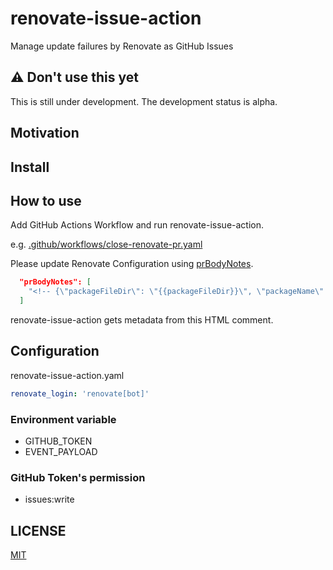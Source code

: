 # renovate-issue-action

Manage update failures by Renovate as GitHub Issues

## :warning: Don't use this yet

This is still under development.
The development status is alpha.

## Motivation

## Install

## How to use

Add GitHub Actions Workflow and run renovate-issue-action.

e.g. [.github/workflows/close-renovate-pr.yaml](.github/workflows/close-renovate-pr.yaml)

Please update Renovate Configuration using [prBodyNotes](https://docs.renovatebot.com/configuration-options/#prbodynotes).

```json
  "prBodyNotes": [
    "<!-- {\"packageFileDir\": \"{{packageFileDir}}\", \"packageName\": \"{{packageName}}\", \"groupName\": \"{{groupName}}\", \"depName\": \"{{depName}}\", \"manager\": \"{{manager}}\", \"updateType\": \"{{updateType}}\"} -->"
  ]
```

renovate-issue-action gets metadata from this HTML comment.

## Configuration

renovate-issue-action.yaml

```yaml
renovate_login: 'renovate[bot]'
```

### Environment variable

* GITHUB_TOKEN
* EVENT_PAYLOAD

### GitHub Token's permission

* issues:write

## LICENSE

[MIT](LICENSE)
